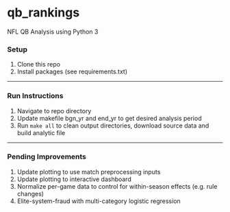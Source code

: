 # qb_rankings
NFL QB Analysis using Python 3

### Setup
1. Clone this repo
2. Install packages (see requirements.txt)
---

### Run Instructions
1. Navigate to repo directory
2. Update makefile bgn_yr and end_yr to get desired analysis period
3. Run ```make all``` to clean output directories, download source data and build analytic file

---
### Pending Improvements
1. Update plotting to use match preprocessing inputs
2. Update plotting to interactive dashboard
3. Normalize per-game data to control for within-season effects (e.g. rule changes)
4. Elite-system-fraud with multi-category logistic regression
